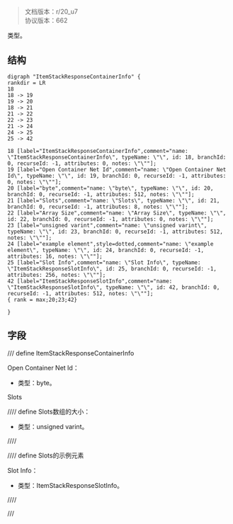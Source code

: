 # <!-- md:samp ItemStackResponseContainerInfo -->

> 文档版本：r/20_u7<br/>协议版本：662

<!-- md:samp ItemStackResponseContainerInfo -->类型。

## 结构

```viz
digraph "ItemStackResponseContainerInfo" {
rankdir = LR
18
18 -> 19
19 -> 20
18 -> 21
21 -> 22
22 -> 23
21 -> 24
24 -> 25
25 -> 42

18 [label="ItemStackResponseContainerInfo",comment="name: \"ItemStackResponseContainerInfo\", typeName: \"\", id: 18, branchId: 0, recurseId: -1, attributes: 0, notes: \"\""];
19 [label="Open Container Net Id",comment="name: \"Open Container Net Id\", typeName: \"\", id: 19, branchId: 0, recurseId: -1, attributes: 0, notes: \"\""];
20 [label="byte",comment="name: \"byte\", typeName: \"\", id: 20, branchId: 0, recurseId: -1, attributes: 512, notes: \"\""];
21 [label="Slots",comment="name: \"Slots\", typeName: \"\", id: 21, branchId: 0, recurseId: -1, attributes: 8, notes: \"\""];
22 [label="Array Size",comment="name: \"Array Size\", typeName: \"\", id: 22, branchId: 0, recurseId: -1, attributes: 0, notes: \"\""];
23 [label="unsigned varint",comment="name: \"unsigned varint\", typeName: \"\", id: 23, branchId: 0, recurseId: -1, attributes: 512, notes: \"\""];
24 [label="example element",style=dotted,comment="name: \"example element\", typeName: \"\", id: 24, branchId: 0, recurseId: -1, attributes: 16, notes: \"\""];
25 [label="Slot Info",comment="name: \"Slot Info\", typeName: \"ItemStackResponseSlotInfo\", id: 25, branchId: 0, recurseId: -1, attributes: 256, notes: \"\""];
42 [label="ItemStackResponseSlotInfo",comment="name: \"ItemStackResponseSlotInfo\", typeName: \"\", id: 42, branchId: 0, recurseId: -1, attributes: 512, notes: \"\""];
{ rank = max;20;23;42}

}

```

## 字段

/// define
ItemStackResponseContainerInfo

Open Container Net Id：<!-- md:samp byte -->

- 类型：byte。

Slots

//// define
Slots数组的大小：<!-- md:samp unsigned varint -->

- 类型：unsigned varint。


////


//// define
Slots的示例元素

Slot Info：[<!-- md:samp ItemStackResponseSlotInfo -->](../types/itemstackresponseslotinfo.md)

- 类型：ItemStackResponseSlotInfo。


////



///
